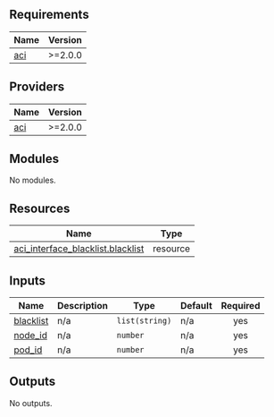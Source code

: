 <!-- BEGIN_TF_DOCS -->
## Requirements

| Name | Version |
|------|---------|
| <a name="requirement_aci"></a> [aci](#requirement\_aci) | >=2.0.0 |

## Providers

| Name | Version |
|------|---------|
| <a name="provider_aci"></a> [aci](#provider\_aci) | >=2.0.0 |

## Modules

No modules.

## Resources

| Name | Type |
|------|------|
| [aci_interface_blacklist.blacklist](https://registry.terraform.io/providers/CiscoDevNet/aci/latest/docs/resources/interface_blacklist) | resource |

## Inputs

| Name | Description | Type | Default | Required |
|------|-------------|------|---------|:--------:|
| <a name="input_blacklist"></a> [blacklist](#input\_blacklist) | n/a | `list(string)` | n/a | yes |
| <a name="input_node_id"></a> [node\_id](#input\_node\_id) | n/a | `number` | n/a | yes |
| <a name="input_pod_id"></a> [pod\_id](#input\_pod\_id) | n/a | `number` | n/a | yes |

## Outputs

No outputs.
<!-- END_TF_DOCS -->